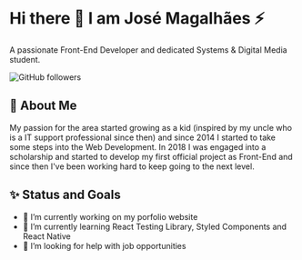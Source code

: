# Hi there 👋 I am José Magalhães ⚡

A passionate Front-End Developer and dedicated Systems & Digital Media student.

![GitHub followers](https://img.shields.io/github/followers/josemagalhaesnt?style=social)

## :crown: About Me 
My passion for the area started growing as a kid (inspired by my uncle who is a IT support professional since then) and since 2014 I started to take some steps into the Web Development. In 2018 I was engaged into a scholarship and started to develop my first official project as Front-End and since then I've been working hard to keep going to the next level.

## ✨ Status and Goals 
  
- 🔭 I’m currently working on my porfolio website
- 🌱 I’m currently learning React Testing Library, Styled Components and React Native
- 🤔 I’m looking for help with job opportunities






<!--
**josemagalhaesnt/josemagalhaesnt** is a ✨ _special_ ✨ repository because its `README.md` (this file) appears on your GitHub profile.

Here are some ideas to get you started:

- 🔭 I’m currently working on ...
- 🌱 I’m currently learning ...
- 👯 I’m looking to collaborate on ...
- 🤔 I’m looking for help with ...
- 💬 Ask me about ...
- 📫 How to reach me: ...
- 😄 Pronouns: ...
- ⚡ Fun fact: ...
-->
